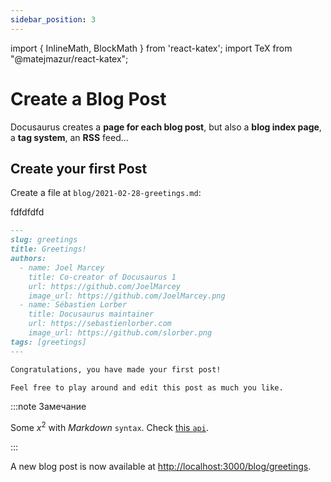 ```yaml
---
sidebar_position: 3
---
```


import { InlineMath, BlockMath } from 'react-katex';
import TeX from "@matejmazur/react-katex";

# Create a Blog Post

Docusaurus <InlineMath math="\\int_0^\\infty x^2 dx"/> creates a **page for each blog post**, but also a **blog index page**, a **tag system**, an **RSS** feed...

## Create your first Post

Create a file at `blog/2021-02-28-greetings.md`:

fdfdfdfd
<TeX math="(\sin(\square))'=\cos(\square)" />

```md title="blog/2021-02-28-greetings.md"
---
slug: greetings
title: Greetings!
authors:
  - name: Joel Marcey
    title: Co-creator of Docusaurus 1
    url: https://github.com/JoelMarcey
    image_url: https://github.com/JoelMarcey.png
  - name: Sébastien Lorber
    title: Docusaurus maintainer
    url: https://sebastienlorber.com
    image_url: https://github.com/slorber.png
tags: [greetings]
---

Congratulations, you have made your first post!

Feel free to play around and edit this post as much you like.
```

:::note Замечание

Some $x^2$ with _Markdown_ `syntax`. Check [this `api`](#).

:::

A new blog post is now available at [http://localhost:3000/blog/greetings](http://localhost:3000/blog/greetings).
